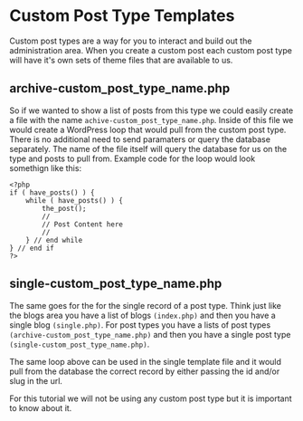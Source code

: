 # Custom Post Type Templates

Custom post types are a way for you to interact and build out the administration area. When you create a custom post each custom post type will have it's own sets of theme files that are available to us.

## archive-custom_post_type_name.php

So if we wanted to show a list of posts from this type we could easily create a file with the name `achive-custom_post_type_name.php`. Inside of this file we would create a WordPress loop that would pull from the custom post type. There is no additional need to send paramaters or query the database separately. The name of the file itself will query the database for us on the type and posts to pull from. Example code for the loop would look somethign like this:

```
<?php 
if ( have_posts() ) {
    while ( have_posts() ) {
        the_post(); 
        //
        // Post Content here
        //
    } // end while
} // end if
?>
```

## single-custom_post_type_name.php

The same goes for the for the single record of a post type. Think just like the blogs area you have a list of blogs `(index.php)` and then you have a single blog `(single.php)`. For post types you have a lists of post types `(archive-custom_post_type_name.php)` and then you have a single post type `(single-custom_post_type_name.php)`.

The same loop above can be used in the single template file and it would pull from the database the correct record by either passing the id and/or slug in the url.

For this tutorial we will not be using any custom post type but it is important to know about it.